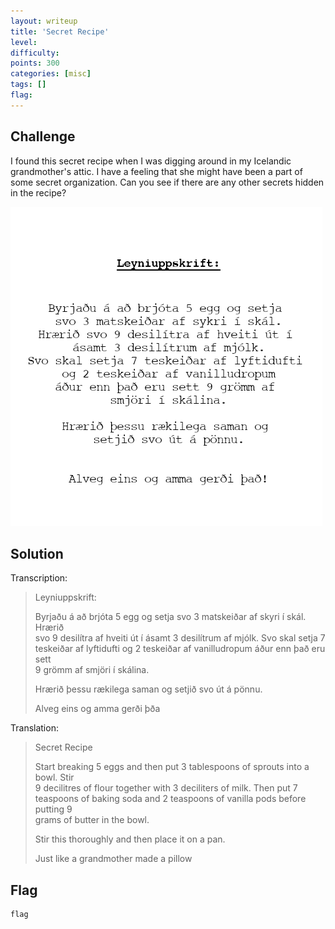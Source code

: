 ```yaml
---
layout: writeup
title: 'Secret Recipe'
level:
difficulty:
points: 300
categories: [misc]
tags: []
flag:
---
```

## Challenge

I found this secret recipe when I was digging around in my Icelandic
grandmother's attic. I have a feeling that she might have been a part of
some secret organization. Can you see if there are any other secrets
hidden in the recipe?

![](writeupfiles/recipe.png)

## Solution

Transcription:

> Leyniuppskrift:
> 
> Byrjaðu á að brjóta 5 egg og setja svo 3 matskeiðar af skyri í skál.
> Hrærið  
> svo 9 desilítra af hveiti út í ásamt 3 desilítrum af mjólk. Svo skal
> setja 7  
> teskeiðar af lyftidufti og 2 teskeiðar af vanilludropum áður enn það
> eru sett  
> 9 grömm af smjöri í skálina.
> 
> Hrærið þessu rækilega saman og setjið svo út á pönnu.
> 
> Alveg eins og amma gerði þða

Translation:

> Secret Recipe
> 
> Start breaking 5 eggs and then put 3 tablespoons of sprouts into a
> bowl. Stir  
> 9 decilitres of flour together with 3 deciliters of milk. Then put 7  
> teaspoons of baking soda and 2 teaspoons of vanilla pods before
> putting 9  
> grams of butter in the bowl.
> 
> Stir this thoroughly and then place it on a pan.
> 
> Just like a grandmother made a pillow

## Flag

    flag

